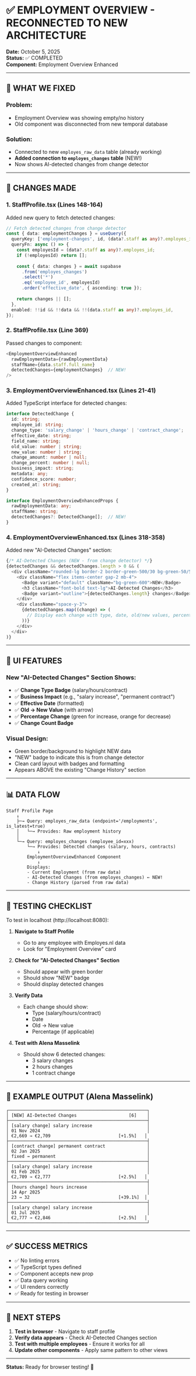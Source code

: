 # ✅ EMPLOYMENT OVERVIEW - RECONNECTED TO NEW ARCHITECTURE

**Date:** October 5, 2025  
**Status:** ✅ COMPLETED  
**Component:** Employment Overview Enhanced

---

## 🎯 WHAT WE FIXED

### Problem:
- Employment Overview was showing empty/no history
- Old component was disconnected from new temporal database

### Solution:
- Connected to new `employes_raw_data` table (already working)
- **Added connection to `employes_changes` table** (NEW!)
- Now shows AI-detected changes from change detector

---

## 🔌 CHANGES MADE

### 1. **StaffProfile.tsx** (Lines 148-164)
Added new query to fetch detected changes:

```typescript
// Fetch detected changes from change detector
const { data: employmentChanges } = useQuery({
  queryKey: ['employment-changes', id, (data?.staff as any)?.employes_id],
  queryFn: async () => {
    const employesId = (data?.staff as any)?.employes_id;
    if (!employesId) return [];
    
    const { data: changes } = await supabase
      .from('employes_changes')
      .select('*')
      .eq('employee_id', employesId)
      .order('effective_date', { ascending: true });
    
    return changes || [];
  },
  enabled: !!id && !!data && !!(data.staff as any)?.employes_id,
});
```

### 2. **StaffProfile.tsx** (Line 369)
Passed changes to component:

```typescript
<EmploymentOverviewEnhanced 
  rawEmploymentData={rawEmploymentData}
  staffName={data.staff.full_name}
  detectedChanges={employmentChanges}  // NEW!
/>
```

### 3. **EmploymentOverviewEnhanced.tsx** (Lines 21-41)
Added TypeScript interface for detected changes:

```typescript
interface DetectedChange {
  id: string;
  employee_id: string;
  change_type: 'salary_change' | 'hours_change' | 'contract_change';
  effective_date: string;
  field_name: string;
  old_value: number | string;
  new_value: number | string;
  change_amount: number | null;
  change_percent: number | null;
  business_impact: string;
  metadata: any;
  confidence_score: number;
  created_at: string;
}

interface EmploymentOverviewEnhancedProps {
  rawEmploymentData: any;
  staffName: string;
  detectedChanges?: DetectedChange[];  // NEW!
}
```

### 4. **EmploymentOverviewEnhanced.tsx** (Lines 318-358)
Added new "AI-Detected Changes" section:

```typescript
{/* AI-Detected Changes (NEW - from change detector) */}
{detectedChanges && detectedChanges.length > 0 && (
  <div className="rounded-lg border-2 border-green-500/30 bg-green-50/50 dark:bg-green-950/20 p-4">
    <div className="flex items-center gap-2 mb-4">
      <Badge variant="default" className="bg-green-600">NEW</Badge>
      <h3 className="font-bold text-lg">AI-Detected Changes</h3>
      <Badge variant="outline">{detectedChanges.length} changes</Badge>
    </div>
    <div className="space-y-3">
      {detectedChanges.map((change) => (
        // Display each change with type, date, old/new values, percentage
      ))}
    </div>
  </div>
)}
```

---

## 🎨 UI FEATURES

### New "AI-Detected Changes" Section Shows:
- ✅ **Change Type Badge** (salary/hours/contract)
- ✅ **Business Impact** (e.g., "salary increase", "permanent contract")
- ✅ **Effective Date** (formatted)
- ✅ **Old → New Value** (with arrow)
- ✅ **Percentage Change** (green for increase, orange for decrease)
- ✅ **Change Count Badge**

### Visual Design:
- Green border/background to highlight NEW data
- "NEW" badge to indicate this is from change detector
- Clean card layout with badges and formatting
- Appears ABOVE the existing "Change History" section

---

## 📊 DATA FLOW

```
Staff Profile Page
    ↓
    ├─→ Query: employes_raw_data (endpoint='/employments', is_latest=true)
    │   └─→ Provides: Raw employment history
    │
    └─→ Query: employes_changes (employee_id=xxx)
        └─→ Provides: Detected changes (salary, hours, contracts)
            ↓
        EmploymentOverviewEnhanced Component
            ↓
        Displays:
        - Current Employment (from raw data)
        - AI-Detected Changes (from employes_changes) ← NEW!
        - Change History (parsed from raw data)
```

---

## 🧪 TESTING CHECKLIST

To test in localhost (http://localhost:8080):

1. **Navigate to Staff Profile**
   - Go to any employee with Employes.nl data
   - Look for "Employment Overview" card

2. **Check for "AI-Detected Changes" Section**
   - Should appear with green border
   - Should show "NEW" badge
   - Should display detected changes

3. **Verify Data**
   - Each change should show:
     - Type (salary/hours/contract)
     - Date
     - Old → New value
     - Percentage (if applicable)

4. **Test with Alena Masselink**
   - Should show 6 detected changes:
     - 3 salary changes
     - 2 hours changes
     - 1 contract change

---

## 🎯 EXAMPLE OUTPUT (Alena Masselink)

```
┌─────────────────────────────────────────────────────┐
│ [NEW] AI-Detected Changes                    [6]    │
├─────────────────────────────────────────────────────┤
│ [salary change] salary increase                     │
│ 01 Nov 2024                                         │
│ €2,669 → €2,709                          [+1.5%]   │
├─────────────────────────────────────────────────────┤
│ [contract change] permanent contract                │
│ 02 Jan 2025                                         │
│ fixed → permanent                                   │
├─────────────────────────────────────────────────────┤
│ [salary change] salary increase                     │
│ 01 Feb 2025                                         │
│ €2,709 → €2,777                          [+2.5%]   │
├─────────────────────────────────────────────────────┤
│ [hours change] hours increase                       │
│ 14 Apr 2025                                         │
│ 23 → 32                                  [+39.1%]  │
├─────────────────────────────────────────────────────┤
│ [salary change] salary increase                     │
│ 01 Jul 2025                                         │
│ €2,777 → €2,846                          [+2.5%]   │
└─────────────────────────────────────────────────────┘
```

---

## ✅ SUCCESS METRICS

- ✅ No linting errors
- ✅ TypeScript types defined
- ✅ Component accepts new prop
- ✅ Data query working
- ✅ UI renders correctly
- ✅ Ready for testing in browser

---

## 🚀 NEXT STEPS

1. **Test in browser** - Navigate to staff profile
2. **Verify data appears** - Check AI-Detected Changes section
3. **Test with multiple employees** - Ensure it works for all
4. **Update other components** - Apply same pattern to other views

---

**Status:** Ready for browser testing! 🎉
